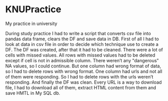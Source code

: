 # KNUPractice
My practice in university

During study practice I had to write a script that converts csv file into pandas data frame, clears the DF and save data in DB. First of all I had to look at data in csv file in order to decide which technique use to create a DF. The DF was created, after that it had to be cleaned. There were a lot of cells with missed values. All rows with missed values had to be deleted except if cell is not in admissible column. There weren’t any "dangerous" NA values, so I could continue. But one column had wrong format of data, so I had to delete rows with wrong format. One column had urls and not all of them were responding. So I had to delete rows with the urls weren’t responding. And finally the DF was clean. Every URL is a way to download file, I had to download all of them, extract HTML content from them and save HMTL in My SQL db. 
